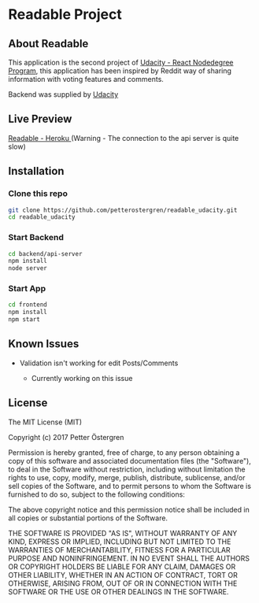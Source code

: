 # Readable Project


## About Readable

This application is the second project of [Udacity - React Nodedegree Program](https://www.udacity.com/course/react-nanodegree--nd019), this application has been inspired by Reddit way of sharing information with voting features and comments.

Backend was supplied by [Udacity](https://www.udacity.com/course/react-nanodegree--nd019)

## Live Preview

[Readable - Heroku ](https://petter-readable.herokuapp.com/) (Warning - The connection to the api server is quite slow)

## Installation
### Clone this repo
```sh
git clone https://github.com/petterostergren/readable_udacity.git
cd readable_udacity
```

### Start Backend

```sh
cd backend/api-server
npm install
node server
```

### Start App
```sh
cd frontend
npm install
npm start
```

## Known Issues

* Validation isn't working for edit Posts/Comments

	* Currently working on this issue


## License

The MIT License (MIT)

Copyright (c) 2017 Petter Östergren

Permission is hereby granted, free of charge, to any person obtaining a copy of this software and associated documentation files (the "Software"), to deal in the Software without restriction, including without limitation the rights to use, copy, modify, merge, publish, distribute, sublicense, and/or sell copies of the Software, and to permit persons to whom the Software is furnished to do so, subject to the following conditions:

The above copyright notice and this permission notice shall be included in all copies or substantial portions of the Software.

THE SOFTWARE IS PROVIDED "AS IS", WITHOUT WARRANTY OF ANY KIND, EXPRESS OR IMPLIED, INCLUDING BUT NOT LIMITED TO THE WARRANTIES OF MERCHANTABILITY, FITNESS FOR A PARTICULAR PURPOSE AND NONINFRINGEMENT. IN NO EVENT SHALL THE AUTHORS OR COPYRIGHT HOLDERS BE LIABLE FOR ANY CLAIM, DAMAGES OR OTHER LIABILITY, WHETHER IN AN ACTION OF CONTRACT, TORT OR OTHERWISE, ARISING FROM, OUT OF OR IN CONNECTION WITH THE SOFTWARE OR THE USE OR OTHER DEALINGS IN THE SOFTWARE.
